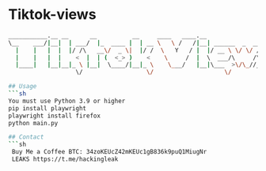 # Tiktok-views
```sh
___________.__ __      __          __     ____   ____.__                     
\__    ___/|__|  | ___/  |_  ____ |  | __ \   \ /   /|__| ______  _  ________
  |    |   |  |  |/ /\   __\/  _ \|  |/ /  \   Y   / |  |/ __ \ \/ \/ /  ___/
  |    |   |  |    <  |  | (  <_> )    <    \     /  |  \  ___/\     /\___ \ 
  |____|   |__|__|_ \ |__|  \____/|__|_ \    \___/   |__|\___  >\/\_//____  >
                   \/                  \/                    \/           \/ 

## Usage
```sh
You must use Python 3.9 or higher
pip install playwright
playwright install firefox
python main.py

## Contact
```sh
 Buy Me a Coffee BTC: 34zoKEUcZ42mKEUc1gB836k9puQ1MiugNr
 LEAKS https://t.me/hackingleak
```

